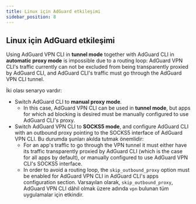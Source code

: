 ```yaml
---
title: Linux için AdGuard etkileşimi
sidebar_position: 8
---
```


## Linux için AdGuard etkileşimi

Using  AdGuard VPN CLI in **tunnel mode** together with AdGuard CLI in **automatic proxy mode** is impossible due to a routing loop: AdGuard VPN CLI's traffic currently can not be excluded from being transparently proxied by AdGuard CLI, and AdGuard CLI's traffic must go through the AdGuard VPN CLI tunnel.

İki olası senaryo vardır:

- Switch AdGuard CLI to **manual proxy mode**.
    - In this case, AdGuard VPN CLI can be used in **tunnel mode**, but apps for which ad blocking is desired must be manually configured to use AdGuard CLI's proxy.
- Switch AdGuard VPN CLI to **SOCKS5 mode**, and configure AdGuard CLI with an outbound proxy pointing to the SOCKS5 interface of AdGuard VPN CLI. Bu durumda şunları akılda tutmak önemlidir:
    - For an app's traffic to go through the VPN tunnel it must either have its traffic transparently proxied by AdGuard CLI (which is the case for all apps by default), or manually configured to use AdGuard VPN CLI's SOCKS5 interface.
    - In order to avoid a routing loop, the `skip_outbound_proxy` option must be enabled for AdGuard VPN CLI in AdGuard CLI's apps configuration section. Varsayılan olarak, `skip_outbound_proxy`, AdGuard VPN CLI dâhil olmak üzere adında `vpn` bulunan tüm uygulamalar için etkindir.
